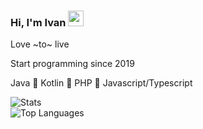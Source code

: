 ### Hi, I'm Ivan <img src="https://media.giphy.com/media/hvRJCLFzcasrR4ia7z/giphy.gif" width="25px">
<!-- [![Website](https://img.shields.io/badge/student-yes-green?style=flat)](https://google.com) -->

Love ~to~ live

Start programming since 2019

Java 🤝 Kotlin 🤝 PHP 🤝 Javascript/Typescript

![Stats](https://github-readme-stats.vercel.app/api?username=stackpan&show_icons=true&theme=transparent&hide_border=false&count_private=true&card_width=500px)
<br>
![Top Languages](https://github-readme-stats.vercel.app/api/top-langs/?username=stackpan&layout=compact&hide_border=false&theme=transparent&card_width=500px)
